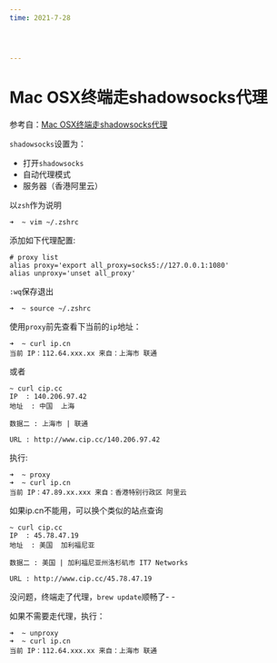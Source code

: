 ```yaml
---
time: 2021-7-28




---
```

# Mac OSX终端走shadowsocks代理

参考自：[Mac OSX终端走shadowsocks代理](https://github.com/mrdulin/blog/issues/18)

`shadowsocks`设置为：

- 打开`shadowsocks`
- 自动代理模式
- 服务器（香港阿里云）

以`zsh`作为说明

```
➜  ~ vim ~/.zshrc  
```

添加如下代理配置:

```
# proxy list
alias proxy='export all_proxy=socks5://127.0.0.1:1080'
alias unproxy='unset all_proxy'
```

`:wq`保存退出

```
➜  ~ source ~/.zshrc
```

使用`proxy`前先查看下当前的`ip`地址：

```
➜  ~ curl ip.cn
当前 IP：112.64.xxx.xx 来自：上海市 联通
```

或者

```
~ curl cip.cc
IP	: 140.206.97.42
地址	: 中国  上海

数据二	: 上海市 | 联通

URL	: http://www.cip.cc/140.206.97.42
```

执行:

```
➜  ~ proxy
➜  ~ curl ip.cn
当前 IP：47.89.xx.xxx 来自：香港特别行政区 阿里云
```

如果ip.cn不能用，可以换个类似的站点查询

```
~ curl cip.cc
IP	: 45.78.47.19
地址	: 美国  加利福尼亚

数据二	: 美国 | 加利福尼亚州洛杉矶市 IT7 Networks

URL	: http://www.cip.cc/45.78.47.19
```

没问题，终端走了代理，`brew update`顺畅了- -

如果不需要走代理，执行：

```
➜  ~ unproxy   
➜  ~ curl ip.cn
当前 IP：112.64.xxx.xx 来自：上海市 联通
```